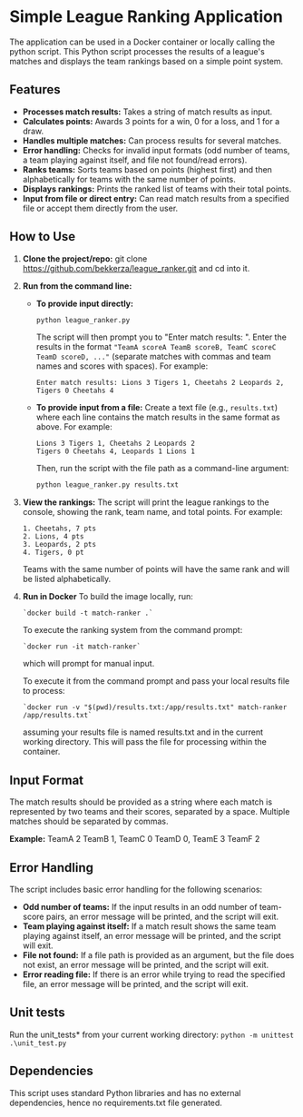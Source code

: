 # Simple League Ranking Application


The application can be used in a Docker container or locally calling the python script.
This Python script processes the results of a league's matches and displays the team rankings based on a simple point system.

## Features

* **Processes match results:** Takes a string of match results as input.
* **Calculates points:** Awards 3 points for a win, 0 for a loss, and 1 for a draw.
* **Handles multiple matches:** Can process results for several matches.
* **Error handling:** Checks for invalid input formats (odd number of teams, a team playing against itself, and file not found/read errors).
* **Ranks teams:** Sorts teams based on points (highest first) and then alphabetically for teams with the same number of points.
* **Displays rankings:** Prints the ranked list of teams with their total points.
* **Input from file or direct entry:** Can read match results from a specified file or accept them directly from the user.

## How to Use


1.  **Clone the project/repo:** git clone https://github.com/bekkerza/league_ranker.git and cd into it.

2.  **Run from the command line:**

    * **To provide input directly:**
        ```bash
        python league_ranker.py
        ```
        The script will then prompt you to "Enter match results: ". Enter the results in the format `"TeamA scoreA TeamB scoreB, TeamC scoreC TeamD scoreD, ..."` (separate matches with commas and team names and scores with spaces). For example:
        ```
        Enter match results: Lions 3 Tigers 1, Cheetahs 2 Leopards 2, Tigers 0 Cheetahs 4
        ```

    * **To provide input from a file:**
        Create a text file (e.g., `results.txt`) where each line contains the match results in the same format as above. For example:
        ```
        Lions 3 Tigers 1, Cheetahs 2 Leopards 2
        Tigers 0 Cheetahs 4, Leopards 1 Lions 1
        ```
        Then, run the script with the file path as a command-line argument:
        ```bash
        python league_ranker.py results.txt
        ```

3.  **View the rankings:** The script will print the league rankings to the console, showing the rank, team name, and total points. For example:
    ```
    1. Cheetahs, 7 pts
    2. Lions, 4 pts
    3. Leopards, 2 pts
    4. Tigers, 0 pt
    ```
    Teams with the same number of points will have the same rank and will be listed alphabetically.

4. **Run in Docker** 
    To build the image locally, run:
    ```
    `docker build -t match-ranker .` 
    ```
    To execute the ranking system from the command prompt:
    ```
    `docker run -it match-ranker`
    ```
    which will prompt for manual input. 

    To execute it from the command prompt and pass your local results file to process:
    ```
    `docker run -v "$(pwd)/results.txt:/app/results.txt" match-ranker /app/results.txt`
    ```
    
    assuming your results file is named results.txt and in the current working directory. 
    This will pass the file for processing within the container. 

## Input Format

The match results should be provided as a string where each match is represented by two teams and their scores, separated by a space. Multiple matches should be separated by commas.

**Example:**
TeamA 2 TeamB 1, TeamC 0 TeamD 0, TeamE 3 TeamF 2

## Error Handling

The script includes basic error handling for the following scenarios:

* **Odd number of teams:** If the input results in an odd number of team-score pairs, an error message will be printed, and the script will exit.
* **Team playing against itself:** If a match result shows the same team playing against itself, an error message will be printed, and the script will exit.
* **File not found:** If a file path is provided as an argument, but the file does not exist, an error message will be printed, and the script will exit.
* **Error reading file:** If there is an error while trying to read the specified file, an error message will be printed, and the script will exit.

## Unit tests

Run the unit_tests* from your current working directory:
`python -m unittest .\unit_test.py`


## Dependencies

This script uses standard Python libraries and has no external dependencies, hence no requirements.txt file generated.
